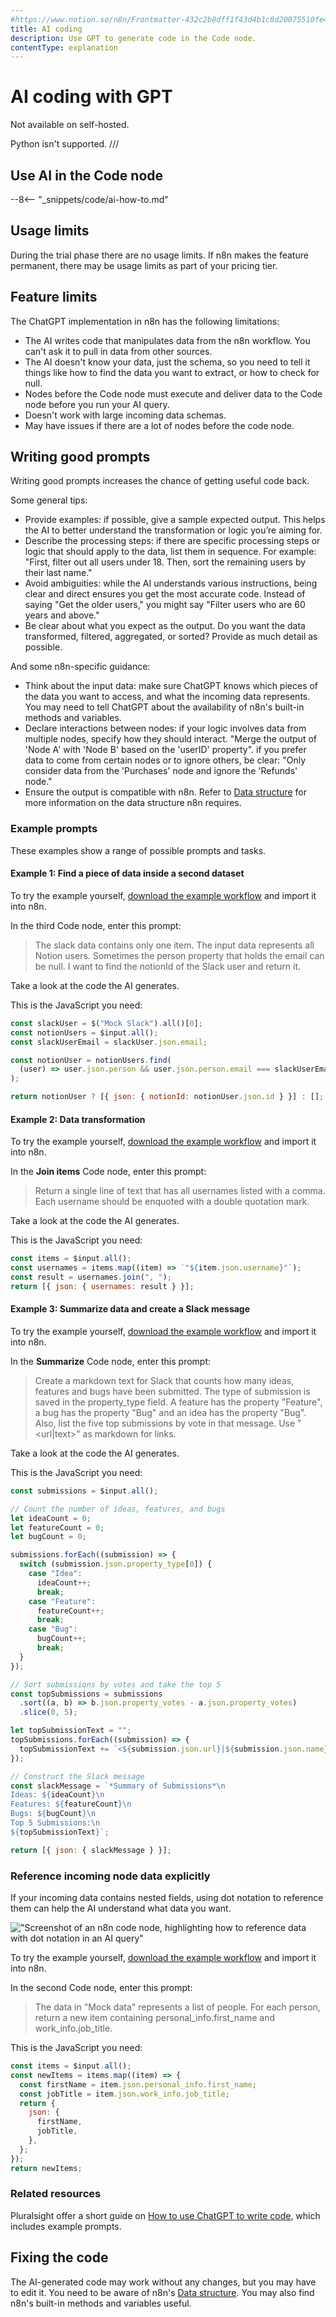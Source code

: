 ```yaml
---
#https://www.notion.so/n8n/Frontmatter-432c2b8dff1f43d4b1c8d20075510fe4
title: AI coding
description: Use GPT to generate code in the Code node.
contentType: explanation
---
```


# AI coding with GPT

Not available on self-hosted.  

Python isn't supported.
///

## Use AI in the Code node

--8<-- "_snippets/code/ai-how-to.md"

## Usage limits

During the trial phase there are no usage limits. If n8n makes the feature permanent, there may be usage limits as part of your pricing tier.

## Feature limits

The ChatGPT implementation in n8n has the following limitations:

* The AI writes code that manipulates data from the n8n workflow. You can't ask it to pull in data from other sources.
* The AI doesn't know your data, just the schema, so you need to tell it things like how to find the data you want to extract, or how to check for null.
* Nodes before the Code node must execute and deliver data to the Code node before you run your AI query.
* Doesn't work with large incoming data schemas.
* May have issues if there are a lot of nodes before the code node.

## Writing good prompts

<!-- vale off -->

Writing good prompts increases the chance of getting useful code back.

Some general tips:

* Provide examples: if possible, give a sample expected output. This helps the AI to better understand the transformation or logic you’re aiming for.
* Describe the processing steps: if there are specific processing steps or logic that should apply to the data, list them in sequence. For example: "First, filter out all users under 18. Then, sort the remaining users by their last name."
* Avoid ambiguities: while the AI understands various instructions, being clear and direct ensures you get the most accurate code. Instead of saying "Get the older users," you might say "Filter users who are 60 years and above."
* Be clear about what you expect as the output. Do you want the data transformed, filtered, aggregated, or sorted? Provide as much detail as possible.

And some n8n-specific guidance:

* Think about the input data: make sure ChatGPT knows which pieces of the data you want to access, and what the incoming data represents. You may need to tell ChatGPT about the availability of n8n's built-in methods and variables.
* Declare interactions between nodes: if your logic involves data from multiple nodes, specify how they should interact. "Merge the output of 'Node A' with 'Node B' based on the 'userID' property". if you prefer data to come from certain nodes or to ignore others, be clear: "Only consider data from the 'Purchases' node and ignore the 'Refunds' node."
* Ensure the output is compatible with n8n. Refer to [Data structure](/data/data-structure.md) for more information on the data structure n8n requires.

### Example prompts

These examples show a range of possible prompts and tasks.

#### Example 1: Find a piece of data inside a second dataset

To try the example yourself, [download the example workflow](/_workflows/ai-code/find-a-piece-of-data.json) and import it into n8n.

In the third Code node, enter this prompt:

> The slack data contains only one item. The input data represents all Notion users. Sometimes the person property that holds the email can be null. I want to find the notionId of the Slack user and return it.

Take a look at the code the AI generates.

This is the JavaScript you need:

```js
const slackUser = $("Mock Slack").all()[0];
const notionUsers = $input.all();
const slackUserEmail = slackUser.json.email;

const notionUser = notionUsers.find(
  (user) => user.json.person && user.json.person.email === slackUserEmail
);

return notionUser ? [{ json: { notionId: notionUser.json.id } }] : [];
```

#### Example 2: Data transformation

To try the example yourself, [download the example workflow](/_workflows/ai-code/data-transformation.json) and import it into n8n.

In the **Join items** Code node, enter this prompt:

> Return a single line of text that has all usernames listed with a comma. Each username should be enquoted with a double quotation mark.

Take a look at the code the AI generates.

This is the JavaScript you need:

```js
const items = $input.all();
const usernames = items.map((item) => `"${item.json.username}"`);
const result = usernames.join(", ");
return [{ json: { usernames: result } }];
```

#### Example 3: Summarize data and create a Slack message

To try the example yourself, [download the example workflow](/_workflows/ai-code/summarize-data.json) and import it into n8n.

In the **Summarize** Code node, enter this prompt:

> Create a markdown text for Slack that counts how many ideas, features and bugs have been submitted. The type of submission is saved in the property_type field. A feature has the property "Feature", a bug has the property "Bug" and an idea has the property "Bug". Also, list the five top submissions by vote in that message. Use "<url|text>" as markdown for links.

Take a look at the code the AI generates.

This is the JavaScript you need:

```js
const submissions = $input.all();

// Count the number of ideas, features, and bugs
let ideaCount = 0;
let featureCount = 0;
let bugCount = 0;

submissions.forEach((submission) => {
  switch (submission.json.property_type[0]) {
    case "Idea":
      ideaCount++;
      break;
    case "Feature":
      featureCount++;
      break;
    case "Bug":
      bugCount++;
      break;
  }
});

// Sort submissions by votes and take the top 5
const topSubmissions = submissions
  .sort((a, b) => b.json.property_votes - a.json.property_votes)
  .slice(0, 5);

let topSubmissionText = "";
topSubmissions.forEach((submission) => {
  topSubmissionText += `<${submission.json.url}|${submission.json.name}> with ${submission.json.property_votes} votes\n`;
});

// Construct the Slack message
const slackMessage = `*Summary of Submissions*\n
Ideas: ${ideaCount}\n
Features: ${featureCount}\n
Bugs: ${bugCount}\n
Top 5 Submissions:\n
${topSubmissionText}`;

return [{ json: { slackMessage } }];
```

<!-- vale on -->

### Reference incoming node data explicitly

If your incoming data contains nested fields, using dot notation to reference them can help the AI understand what data you want.

!["Screenshot of an n8n code node, highlighting how to reference data with dot notation in an AI query"](/_images/code/ai-code/reference-data-dot-notation.png)

To try the example yourself, [download the example workflow](/_workflows/ai-code/reference-incoming-data-explicitly.json) and import it into n8n.

In the second Code node, enter this prompt:

> The data in "Mock data" represents a list of people. For each person, return a new item containing personal_info.first_name and work_info.job_title.

This is the JavaScript you need:

```js
const items = $input.all();
const newItems = items.map((item) => {
  const firstName = item.json.personal_info.first_name;
  const jobTitle = item.json.work_info.job_title;
  return {
    json: {
      firstName,
      jobTitle,
    },
  };
});
return newItems;
```

### Related resources

Pluralsight offer a short guide on [How to use ChatGPT to write code](https://www.pluralsight.com/blog/software-development/how-use-chatgpt-programming-coding), which includes example prompts.



## Fixing the code

The AI-generated code may work without any changes, but you may have to edit it. You need to be aware of n8n's [Data structure](/data/data-structure.md). You may also find n8n's built-in methods and variables useful.
